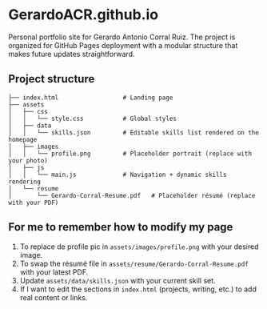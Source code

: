 # GerardoACR.github.io

Personal portfolio site for Gerardo Antonio Corral Ruiz. The project is organized for GitHub Pages deployment with a modular structure that makes future updates straightforward.

## Project structure

```
├── index.html                  # Landing page
├── assets
│   ├── css
│   │   └── style.css           # Global styles
│   ├── data
│   │   └── skills.json         # Editable skills list rendered on the homepage
│   ├── images
│   │   └── profile.png         # Placeholder portrait (replace with your photo)
│   ├── js
│   │   └── main.js             # Navigation + dynamic skills rendering
│   └── resume
│       └── Gerardo-Corral-Resume.pdf   # Placeholder résumé (replace with your PDF)
```

## For me to remember how to modify my page

1. To replace de profile pic in `assets/images/profile.png` with your desired image.
2. To swap the résumé file in `assets/resume/Gerardo-Corral-Resume.pdf` with your latest PDF.
3. Update `assets/data/skills.json` with your current skill set. 
4. If I want to edit the sections in `index.html` (projects, writing, etc.) to add real content or links.
